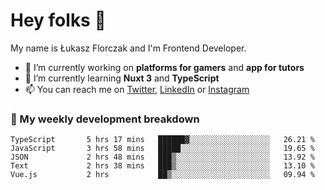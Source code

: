 # Hey folks 👋

My name is Łukasz Florczak and I'm Frontend Developer. 

- 🔭 I’m currently working on **platforms for gamers** and **app for tutors**
- 🌱 I’m currently learning **Nuxt 3** and **TypeScript**
- 📫 You can reach me on [Twitter](https://twitter.com/lukaszflorczak), [LinkedIn](https://pl.linkedin.com/in/lukasz-florczak) or [Instagram](https://instagram.com/lukaszflorczak)


### 🧮 My weekly development breakdown

<!--START_SECTION:waka-->

```text
TypeScript       5 hrs 17 mins   ██████▓░░░░░░░░░░░░░░░░░░   26.21 %
JavaScript       3 hrs 58 mins   █████░░░░░░░░░░░░░░░░░░░░   19.65 %
JSON             2 hrs 48 mins   ███▒░░░░░░░░░░░░░░░░░░░░░   13.92 %
Text             2 hrs 38 mins   ███▒░░░░░░░░░░░░░░░░░░░░░   13.10 %
Vue.js           2 hrs           ██▒░░░░░░░░░░░░░░░░░░░░░░   09.94 %
```

<!--END_SECTION:waka-->

<!--
**lukaszflorczak/lukaszflorczak** is a ✨ _special_ ✨ repository because its `README.md` (this file) appears on your GitHub profile.

Here are some ideas to get you started:

- 🔭 I’m currently working on ...
- 🌱 I’m currently learning ...
- 👯 I’m looking to collaborate on ...
- 🤔 I’m looking for help with ...
- 💬 Ask me about ...
- 📫 How to reach me: ...
- 😄 Pronouns: ...
- ⚡ Fun fact: ...
-->
